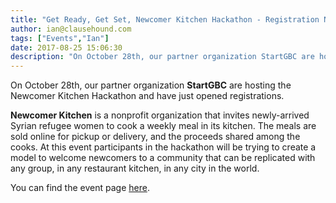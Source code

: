 ```yaml
---
title: "Get Ready, Get Set, Newcomer Kitchen Hackathon - Registration Now Open!"
author: ian@clausehound.com
tags: ["Events","Ian"]
date: 2017-08-25 15:06:30
description: "On October 28th, our partner organization StartGBC are hosting the Newcomer Kitchen Hackathon and have just opened registrations."
---
```




On October 28th, our partner organization **StartGBC** are hosting the Newcomer Kitchen Hackathon and have just opened registrations.

**Newcomer Kitchen** is a nonprofit organization that invites newly-arrived Syrian refugee women to cook a weekly meal in its kitchen. The meals are sold online for pickup or delivery, and the proceeds shared among the cooks. At this event participants in the hackathon will be trying to create a model to welcome newcomers to a community that can be replicated with any group, in any restaurant kitchen, in any city in the world.

You can find the event page [here](http://startgbc.com/get-ready-get-set-newcomer-kitchen-hackathon-registration-now-open/).

 
